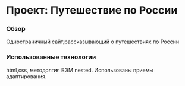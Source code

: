 # Проект: Путешествие по России

### Обзор
Одностраничный сайт,рассказывающий о путешествиях по России

### Использованные технологии
html,css, методолгия БЭМ nested. Использованы приемы адаптирования.



